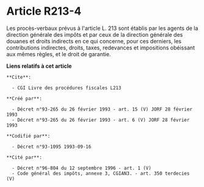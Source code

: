 # Article R213-4

Les procès-verbaux prévus à l'article L. 213 sont établis par les agents de la direction générale des impôts et par ceux de
la direction générale des douanes et droits indirects en ce qui concerne, pour ces derniers, les contributions indirectes,
droits, taxes, redevances et impositions obéissant aux mêmes règles, et le droit de garantie.

**Liens relatifs à cet article**

	**Cite**:

	  - CGI Livre des procédures fiscales L213

	**Créé par**:

	  - Décret n°93-265 du 26 février 1993 - art. 15 (V) JORF 28 février 1993
	  - Décret n°93-265 du 26 février 1993 - art. 6 (V) JORF 28 février 1993

	**Codifié par**:

	  - Décret n°93-1095 1993-09-16

	**Cité par**:

	  - Décret n°96-804 du 12 septembre 1996 - art. 1 (V)
	  - Code général des impôts, annexe 3, CGIAN3. - art. 350 terdecies (V)
